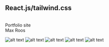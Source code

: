<h2>React.js/tailwind.css</h2> <br/>
Portfolio site<br/>
Max Roos<br/>

![alt text](https://cdn.discordapp.com/attachments/746464734664065175/1082282170313355344/image.png)
![alt text](https://cdn.discordapp.com/attachments/746464734664065175/1082282479030898718/image.png)
![alt text](https://cdn.discordapp.com/attachments/746464734664065175/1082282669381001286/image.png)
![alt text](https://cdn.discordapp.com/attachments/746464734664065175/1082283132553805824/image.png)
![alt text](https://cdn.discordapp.com/attachments/746464734664065175/1082283338590601316/image.png)

